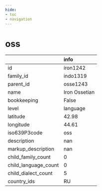 ```yaml
---
hide:
- toc
- navigation
---
```

# oss
|                      | info          |
|:---------------------|:--------------|
| id                   | iron1242      |
| family_id            | indo1319      |
| parent_id            | osse1243      |
| name                 | Iron Ossetian |
| bookkeeping          | False         |
| level                | language      |
| latitude             | 42.98         |
| longitude            | 44.61         |
| iso639P3code         | oss           |
| description          | nan           |
| markup_description   | nan           |
| child_family_count   | 0             |
| child_language_count | 0             |
| child_dialect_count  | 5             |
| country_ids          | RU            |